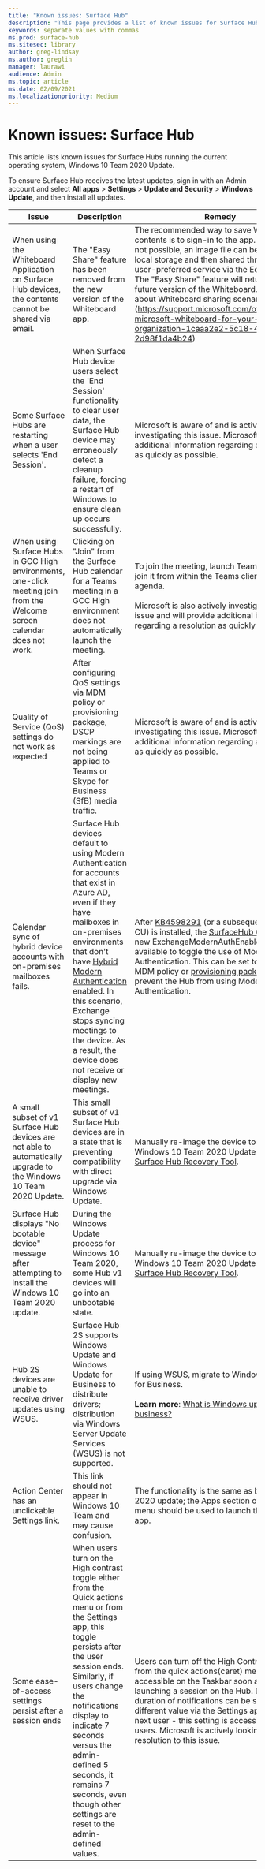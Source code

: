 ```yaml
---
title: "Known issues: Surface Hub"
description: "This page provides a list of known issues for Surface Hubs"
keywords: separate values with commas
ms.prod: surface-hub
ms.sitesec: library
author: greg-lindsay
ms.author: greglin
manager: laurawi
audience: Admin
ms.topic: article
ms.date: 02/09/2021
ms.localizationpriority: Medium
---
```

# Known issues: Surface Hub

This article lists known issues for Surface Hubs running the current operating system, Windows 10 Team 2020 Update.

To ensure Surface Hub receives the latest updates, sign in with an Admin account and select **All apps** > **Settings** > **Update and Security** > **Windows Update**, and then install all updates.

| Issue               | Description           | Remedy                 |
|---------------------|-----------------------|------------------------|
| When using the Whiteboard Application on Surface Hub devices, the contents cannot be shared via email. | The "Easy Share" feature has been removed from the new version of the Whiteboard app. | The recommended way to save Whiteboard contents is to sign-in to the app. If sign-in is not possible, an image file can be saved to local storage and then shared through a user-preferred service via the Edge browser. The "Easy Share" feature will return in a future version of the Whiteboard. [Learn more about Whiteboard sharing scenarios.}(https://support.microsoft.com/office/enable-microsoft-whiteboard-for-your-organization-1caaa2e2-5c18-4bdf-b878-2d98f1da4b24) |
| Some Surface Hubs are restarting when a user selects 'End Session'.                                                                      | When Surface Hub device users select the 'End Session' functionality to clear user data, the Surface Hub device may erroneously detect a cleanup failure, forcing a restart of Windows to ensure clean up occurs successfully.                                                                                                                                                                      | Microsoft is aware of and is actively investigating this issue.  Microsoft will provide additional information regarding a resolution as quickly as possible.                                                                                                                                                        |
| When using Surface Hubs in GCC High environments, one-click meeting join from the Welcome screen calendar does not work. | Clicking on "Join" from the Surface Hub calendar for a Teams meeting in a GCC High environment does not automatically launch the meeting. | To join the meeting, launch Teams, and then join it from within the Teams client's displayed agenda.<br> <br>Microsoft is also actively investigating this issue and will provide additional information regarding a resolution as quickly as possible. |
| Quality of Service (QoS) settings do not work as expected | After configuring QoS settings via MDM policy or provisioning package, DSCP markings are not being applied to Teams or Skype for Business (SfB) media traffic. | Microsoft is aware of and is actively investigating this issue.  Microsoft will provide additional information regarding a resolution as quickly as possible. |
| Calendar sync of hybrid device accounts with on-premises mailboxes fails.   | Surface Hub devices default to using Modern Authentication for accounts that exist in Azure AD, even if they have mailboxes in on-premises environments that don't have [Hybrid Modern Authentication](/microsoft-365/enterprise/configure-exchange-server-for-hybrid-modern-authentication) enabled. In this scenario, Exchange stops syncing meetings to the device. As a result, the device does not receive or display new meetings.                                                                                                    | After [KB4598291](https://support.microsoft.com/help/4598291) (or a subsequent Windows CU) is installed, the [SurfaceHub CSP](/windows/client-management/mdm/surfacehub-csp) has a new ExchangeModernAuthEnabled parameter available to toggle the use of Modern Authentication. This can be set to false via MDM policy or [provisioning package](https://download.microsoft.com/download/8/3/F/83FD5089-D14E-42E3-AF7C-6FC36F80D347/ExchangeModernAuthDisabled.ppkg) to prevent the Hub from using Modern Authentication.                                                                                                |
| A small subset of v1 Surface Hub devices are not able to automatically upgrade to the Windows 10 Team 2020 Update.                                            | This small subset of v1 Surface Hub devices are in a state that is preventing compatibility with direct upgrade via Windows Update.                                                                                                                                          | Manually re-image the device to the Windows 10 Team 2020 Update [using the Surface Hub Recovery Tool](surface-hub-recovery-tool.md).                                                                                                                                                                                 |
| Surface Hub displays "No bootable device" message after attempting to install the Windows 10 Team 2020 update.                                                                        | During the Windows Update process for Windows 10 Team 2020, some Hub v1 devices will go into an unbootable state.                                                                                                                                                                                                                                       | Manually re-image the device to the Windows 10 Team 2020 Update [using the Surface Hub Recovery Tool](surface-hub-recovery-tool.md).                                                                                                                                                          |
| Hub 2S devices are unable to receive driver updates using WSUS.                                             | Surface Hub 2S supports Windows Update and Windows Update for Business to distribute drivers; distribution via Windows Server Update Services (WSUS) is not supported.                                                                                                                                                                                                                                                                      | If using WSUS, migrate to Windows Update for Business.<br> <br>**Learn more**: [What is Windows update for business?](/windows/deployment/update/waas-manage-updates-wufb)                                                                                                                                                                                                                                                                                                                            |
| Action Center has an unclickable Settings link. | This link should not appear in Windows 10 Team and may cause confusion.   | The functionality is the same as before the 2020 update; the  Apps section of the Start menu should be used to launch the Settings app.    |
| Some ease-of-access settings persist after a session ends| When users turn on the High contrast toggle either from the Quick actions menu or from the Settings app, this toggle persists after the user session ends. Similarly, if users change the notifications display to indicate 7 seconds versus the admin-defined 5 seconds, it remains 7 seconds, even though other settings are reset to the admin-defined values.|Users can turn off the High Contrast toggle from the quick actions(caret) menu accessible on the Taskbar soon after launching a session on the Hub. Display duration of notifications can be set to a different value via the Settings app by the next user - this setting is accessible to all users. Microsoft is actively looking to find a resolution to this issue.|                                  |
